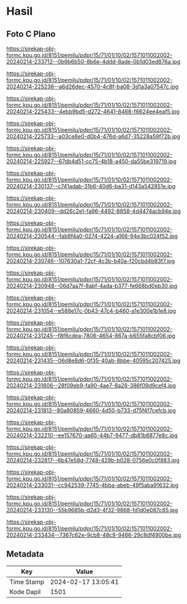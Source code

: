 # Hasil

## Foto C Plano

https://sirekap-obj-formc.kpu.go.id/8151/pemilu/pdpr/15/71/01/10/02/1571011002002-20240214-233712--0b9b6b50-8b6e-4ddd-8ade-0b1d03ed876a.jpg

https://sirekap-obj-formc.kpu.go.id/8151/pemilu/pdpr/15/71/01/10/02/1571011002002-20240214-225236--a6d26dec-4570-4c8f-ba08-3d1a3a07547c.jpg

https://sirekap-obj-formc.kpu.go.id/8151/pemilu/pdpr/15/71/01/10/02/1571011002002-20240214-225433--4ebb9bd5-d272-4641-8468-f6624ee4eaf5.jpg

https://sirekap-obj-formc.kpu.go.id/8151/pemilu/pdpr/15/71/01/10/02/1571011002002-20240214-225733--a03ce8e0-d0b4-476d-a6d7-35228a59f72b.jpg

https://sirekap-obj-formc.kpu.go.id/8151/pemilu/pdpr/15/71/01/10/02/1571011002002-20240214-225927--67db4d51-cc75-4b18-a450-da55be319719.jpg

https://sirekap-obj-formc.kpu.go.id/8151/pemilu/pdpr/15/71/01/10/02/1571011002002-20240214-230137--c741adab-31b6-40d6-ba31-d143a542851e.jpg

https://sirekap-obj-formc.kpu.go.id/8151/pemilu/pdpr/15/71/01/10/02/1571011002002-20240214-230409--dd26c2e1-fa96-4492-8858-4d4474acb94e.jpg

https://sirekap-obj-formc.kpu.go.id/8151/pemilu/pdpr/15/71/01/10/02/1571011002002-20240214-230544--fab8f4a0-0274-4224-a166-94e3bc024f52.jpg

https://sirekap-obj-formc.kpu.go.id/8151/pemilu/pdpr/15/71/01/10/02/1571011002002-20240214-230746--107630a1-72cf-4c3b-b40a-f20cbd4b83f7.jpg

https://sirekap-obj-formc.kpu.go.id/8151/pemilu/pdpr/15/71/01/10/02/1571011002002-20240214-230948--06d7aa7f-8abf-4ada-b377-fe668bd0eb30.jpg

https://sirekap-obj-formc.kpu.go.id/8151/pemilu/pdpr/15/71/01/10/02/1571011002002-20240214-231054--e588e17c-0b43-47c4-b460-a1e300e1b1e8.jpg

https://sirekap-obj-formc.kpu.go.id/8151/pemilu/pdpr/15/71/01/10/02/1571011002002-20240214-231245--f8f6cdea-7806-4654-867a-b655fa8cbf06.jpg

https://sirekap-obj-formc.kpu.go.id/8151/pemilu/pdpr/15/71/01/10/02/1571011002002-20240214-231435--06d8e8d6-0f35-40ab-8bbe-40595c207425.jpg

https://sirekap-obj-formc.kpu.go.id/8151/pemilu/pdpr/15/71/01/10/02/1571011002002-20240214-231606--28f09eb9-fa90-4ae7-8a28-386f09d9cef4.jpg

https://sirekap-obj-formc.kpu.go.id/8151/pemilu/pdpr/15/71/01/10/02/1571011002002-20240214-231813--80a80859-4660-4d50-b733-d75f4f7cefcb.jpg

https://sirekap-obj-formc.kpu.go.id/8151/pemilu/pdpr/15/71/01/10/02/1571011002002-20240214-232210--ee157670-aa65-44b7-9477-db81b8877e8c.jpg

https://sirekap-obj-formc.kpu.go.id/8151/pemilu/pdpr/15/71/01/10/02/1571011002002-20240214-232817--6b47e58d-7748-429b-b028-0756e0c0f883.jpg

https://sirekap-obj-formc.kpu.go.id/8151/pemilu/pdpr/15/71/01/10/02/1571011002002-20240214-233031--cc942539-7745-4bba-abeb-49f5aba91632.jpg

https://sirekap-obj-formc.kpu.go.id/8151/pemilu/pdpr/15/71/01/10/02/1571011002002-20240214-233130--55b9685b-d2d3-4f32-9868-fd1d0e087c85.jpg

https://sirekap-obj-formc.kpu.go.id/8151/pemilu/pdpr/15/71/01/10/02/1571011002002-20240214-233434--7367c62e-9cb8-48c9-9466-29c8df4900be.jpg


## Metadata

| Key        | Value               |
| ---------- | ------------------- |
| Time Stamp | 2024-02-17 13:05:41 |
| Kode Dapil | 1501                |



